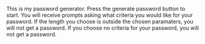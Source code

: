 This is my password generator.
Press the generate password button to start.
You will receive prompts asking what criteria you would like for your password.
If the length you choose is outside the chosen paramaters, you will not get a password.
If you choose no criteria for your password, you will not get a password.